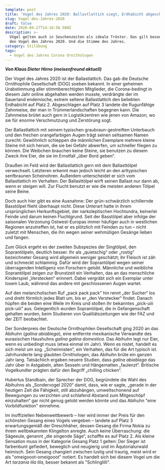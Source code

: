 ```yaml
---
template: post
title: 'Vogel des Jahres 2020: Ballastlattich siegt, Erdhabicht abgeschlagen'
slug: Vogel-des-Jahres-2020
draft: false
date: 2020-04-27T14:16:58.500Z
description: >-
  Vögel gelten auch in Seuchenzeiten als ideale Tröster. Das gilt besonders für
  den Vogel des Jahres 2020. Und die Stimme des Jahres. 
category: Stilübung
tags:
  - Vogel des Jahres Corona Ornithologen
---
```

***Von Klaus Dieter Hirno (meisenfreund aktuell)***



Der Vogel des Jahres 2020 ist der Ballastlattich. Das gab die Deutsche Ornithophile Gesellschaft (DOG) soeben bekannt. In einer geheimen Urabstimmung aller stimmberechtigten Mitglieder, die Corona-bedingt in diesem Jahr online abgehalten werden musste, verdrängte der im Sauerland endemische, extrem seltene Ballastlattich den beliebten Erdhabicht auf Platz 2. Abgeschlagen auf Platz 3 landete die flugunfähige Zahnmeise, der man in Trümmerlandschaften begegnen kann. Die Zahnmeise brütet auch gern in Logistikzentren wie jenen von Amazon, wo sie für enorme Verschmutzung und Zerstörung sogt.



Der Ballastlattich mit seinem typischen graubraun-gestreiften Unterbauch und den frechen orangefarbigen Augen trägt seinen seltsamen Namen zurecht: Gewöhnlich schleppen die männlichen Exemplare mehrere kleine Steine mit sich herum, die sie bei Gefahr abwerfen, um schneller fliegen zu können. Die Weibchen brauchen keine Steine, sie benutzen zu diesem Zweck ihre Eier, die sie im Ernstfall „über Bord geben“.



Draußen im Feld wird der Ballastlattich gern mit dem Ballasttölpel verwechselt. Letzteren erkennt man jedoch leicht an den arttypischen senfbraunen Scheinohren. Außerdem unterscheidet er sich vom Ballastlattich im Verhalten: Der Ballasttölpel wirft seinen Ballast nur dann ab, wenn er steigen will. Zur Flucht benutzt er wie die meisten anderen Tölpel seine Beine.



Doch auch hier gibt es eine Ausnahme: Der grün-schwärzlich schillernde Basstölpel flieht überhaupt nicht. Diese Unterart hatte in ihrem ursprünglichen Herkunftsgebiet, der narkoleptischen Hochtundra, keinerlei Feinde und darum keinen Fluchtgrund. Seit der Basstölpel aber infolge der saisonalen Verzonung Ostwest-Europas immer häufiger auch in westlichen Regionen anzutreffen ist, hat er es plötzlich mit Feinden zu tun – nicht zuletzt mit Menschen, die ihn wegen seiner wehmütigen Gesänge lieben und fangen.



Zum Glück ergeht es der zweiten Subspezies der Singtölpel, den Soprantölpeln, deutlich besser. Ihr als „quietschig“ oder „rostig“ bezeichneter Gesang wird allgemein weniger geschätzt; ihr Fleisch ist zäh und schmeckt schlammig. Dafür wird der Soprantölpel wegen seiner überragenden Intelligenz von Forschern gelobt. Männliche und weibliche Soprantölpel zeigen zur Brunstzeit ein Verhalten, das an das menschliche Kinderspiel „Verstecken“ erinnert. Dabei vergräbt sich ein Exemplar unter losem Laub, während das andere  mit geschlossenen Augen wartet.



Auf den melancholischen Ruf „pack pack pack“ hin rennt „der Sucher“ los und dreht förmlich jedes Blatt um, bis er „den Verstecker“ findet. Danach hüpfen die beiden eine Weile im Kreis und stoßen ihr bekanntes „pick-uiii pick-uiii“ aus. Gelegentlich wurden Soprantölpel, die in Gefangenschaft gehalten wurden, beim Studieren von Qualitätszeitungen wie der FAZ und der ZEIT beobachtet.



Der Sonderpreis der Deutsche Ornithophilen Gesellschaft ging 2020 an das Abihuhn (*galina abiablega*), eine entfernte mexikanische Verwandte des eurasischen Haushuhns *galina galina domestica*. Das Abihuhn legt nur Eier, wenn es unbedingt muss (etwa einmal im Jahr). Wenn es nistet, handelt es sich meist um sog. „Scheinnisten“, ein Verhalten, das für die Art typisch ist. Jahrhunderte lang glaubten Ornithologen, das Abihuhn brüte ein ganzen Jahr lang. Tatsächlich ergaben neuere Studien, dass *galina abiablega* das Jahr über in Astgabeln, alten Sesseln und Hängematten „faulenzt“. Britische Vogelkundler prägten dafür den Begriff „chilling chicken“.



Hubertus Standbain, der Sprecher der DOG, begründete die Wahl des Abihuhns als „Sondervogel 2020“ damit, dass, wie er sagte, „gerade in der heutigen Zeit die Fähigkeit, still abzuhängen, umweltschonend auf Bewegungen zu verzichten und schlafend Abstand zum Mitgeschöpf einzuhalten“ gar nicht genug gelobt werden könnte und das Abihuhn "eine Vorbildfunktion" einnehme.



Im inoffiziellen Nebenwettbewerb – hier wird immer der Preis für den schönsten Gesang eines Vogels vergeben – landete auf Platz 3 erwartungsgemäß der Dreschhäher, dessen Gesang die Firma Nokia zu ihrem weltbekannten Klingelton anregte. Auch keine Überraschung: die Sägeeule, genannt „die singende Säge“, schaffte es auf Platz 2. Als kleine Sensation muss in der Kategorie Gesang Platz 1 gelten: Der Sieger ist farbenbunt gefiedert, beweglich und neugierig und im Äqutorialurwald heimisch. Sein Gesang changiert zwischen lustig und traurig, meist wird er als  "omeigooot-omeigooot" notiert. Es handelt sich bei diesem Vogel um die Art *tarzania lila lila*,  besser bekannt als "Schlinglilli".